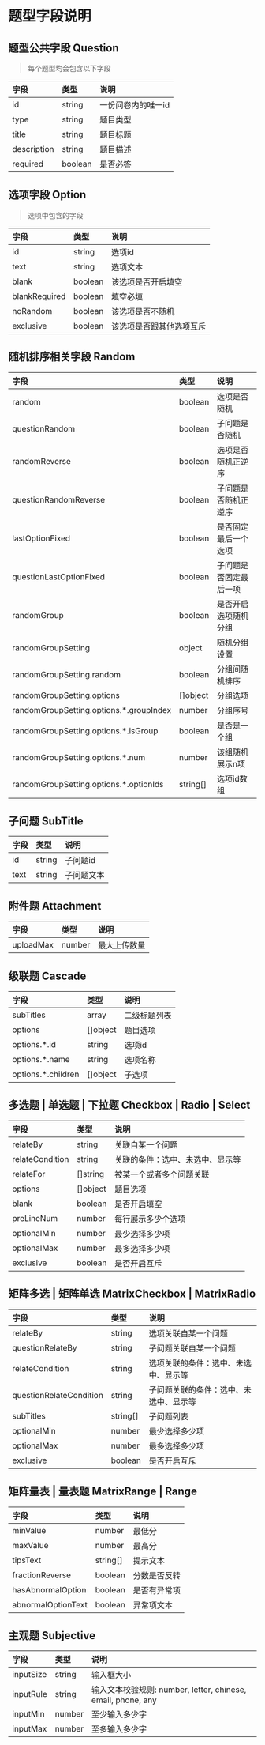 # 题型字段说明

## 题型公共字段 Question

> 每个题型均会包含以下字段

| 字段 | 类型 | 说明 |
| :--- | :--- | :--- |
| id | string | 一份问卷内的唯一id |
| type | string | 题目类型 |
| title | string | 题目标题 |
| description | string | 题目描述 |
| required | boolean | 是否必答 |

## 选项字段 Option

> 选项中包含的字段

| 字段 | 类型 | 说明 |
| :--- | :--- | :--- |
| id | string | 选项id |
| text | string | 选项文本 |
| blank | boolean | 该选项是否开启填空 |
| blankRequired | boolean | 填空必填 |
| noRandom | boolean | 该选项是否不随机 |
| exclusive | boolean | 该选项是否跟其他选项互斥 |

## 随机排序相关字段 Random

| 字段 | 类型 | 说明 |
| :--- | :--- | :--- |
| random | boolean | 选项是否随机 |
| questionRandom | boolean | 子问题是否随机 |
| randomReverse | boolean | 选项是否随机正逆序 |
| questionRandomReverse | boolean | 子问题是否随机正逆序 |
| lastOptionFixed | boolean | 是否固定最后一个选项 |
| questionLastOptionFixed | boolean | 子问题是否固定最后一项 |
| randomGroup | boolean | 是否开启选项随机分组 |
| randomGroupSetting | object | 随机分组设置 |
| randomGroupSetting.random | boolean | 分组间随机排序 |
| randomGroupSetting.options | \[\]object | 分组选项 |
| randomGroupSetting.options.\*.groupIndex | number | 分组序号 |
| randomGroupSetting.options.\*.isGroup | boolean | 是否是一个组 |
| randomGroupSetting.options.\*.num | number | 该组随机展示n项 |
| randomGroupSetting.options.\*.optionIds | string\[\] | 选项id数组 |

## 子问题 SubTitle

| 字段 | 类型 | 说明 |
| :--- | :--- | :--- |
| id | string | 子问题id |
| text | string | 子问题文本 |

## 附件题 Attachment

| 字段 | 类型 | 说明 |
| :--- | :--- | :--- |
| uploadMax | number | 最大上传数量 |

## 级联题 Cascade

| 字段 | 类型 | 说明 |
| :--- | :--- | :--- |
| subTitles | array | 二级标题列表 |
| options | \[\]object | 题目选项 |
| options.\*.id | string | 选项id |
| options.\*.name | string | 选项名称 |
| options.\*.children | \[\]object | 子选项 |

## 多选题 \| 单选题 \| 下拉题  Checkbox \| Radio \| Select

| 字段 | 类型 | 说明 |
| :--- | :--- | :--- |
| relateBy | string | 关联自某一个问题 |
| relateCondition | string | 关联的条件：选中、未选中、显示等 |
| relateFor | \[\]string | 被某一个或者多个问题关联 |
| options | \[\]object | 题目选项 |
| blank | boolean | 是否开启填空 |
| preLineNum | number | 每行展示多少个选项 |
| optionalMin | number | 最少选择多少项 |
| optionalMax | number | 最多选择多少项 |
| exclusive | boolean | 是否开启互斥 |

## 矩阵多选 \| 矩阵单选 MatrixCheckbox \| MatrixRadio

| 字段 | 类型 | 说明 |
| :--- | :--- | :--- |
| relateBy | string | 选项关联自某一个问题 |
| questionRelateBy | string | 子问题关联自某一个问题 |
| relateCondition | string | 选项关联的条件：选中、未选中、显示等 |
| questionRelateCondition | string | 子问题关联的条件：选中、未选中、显示等 |
| subTitles | string\[\] | 子问题列表 |
| optionalMin | number | 最少选择多少项 |
| optionalMax | number | 最多选择多少项 |
| exclusive | boolean | 是否开启互斥 |

## 矩阵量表 \| 量表题 MatrixRange \| Range

| 字段 | 类型 | 说明 |
| :--- | :--- | :--- |
| minValue | number | 最低分 |
| maxValue | number | 最高分 |
| tipsText | string\[\] | 提示文本 |
| fractionReverse | boolean | 分数是否反转 |
| hasAbnormalOption | boolean | 是否有异常项 |
| abnormalOptionText | boolean | 异常项文本 |

## 主观题 Subjective

| 字段 | 类型 | 说明 |
| :--- | :--- | :--- |
| inputSize | string | 输入框大小 |
| inputRule | string | 输入文本校验规则: number, letter, chinese, email, phone, any |
| inputMin | number | 至少输入多少字 |
| inputMax | number | 至多输入多少字 |


